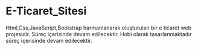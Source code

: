 # E-Ticaret_Sitesi
Html,Css,JavaScript,Bootstrap harmanlanarak oluşturulan bir e ticaret web projesidir. Süreç içerisinde devam edilecektir.
Hobi olarak tasarlanmaktadır süreç içerisinde devam edilecektir.
